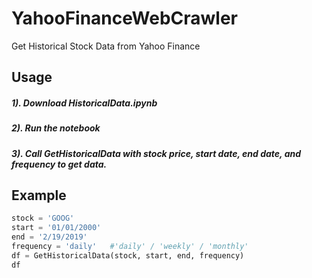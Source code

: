 # YahooFinanceWebCrawler
Get Historical Stock Data from Yahoo Finance

## Usage
##### 1). Download HistoricalData.ipynb
##### 2). Run the notebook
##### 3). Call GetHistoricalData with stock price, start date, end date, and frequency to get data.

## Example
```python
stock = 'GOOG'
start = '01/01/2000'
end = '2/19/2019'
frequency = 'daily'   #'daily' / 'weekly' / 'monthly'
df = GetHistoricalData(stock, start, end, frequency)
df
```
